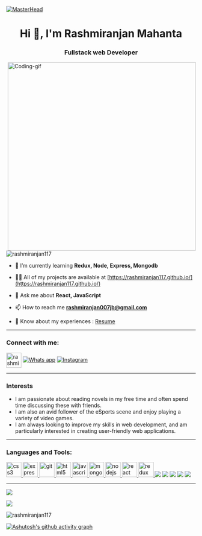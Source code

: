 [![MasterHead](https://i.pinimg.com/originals/2f/f4/28/2ff428006f3ade5f10beac69372062ab.gif)](https://github.com/Rashmiranjan117/Rashmiranjan117.github.io)

<h1 align="center">Hi 👋, I'm Rashmiranjan Mahanta</h1>
<h3 align="center">Fullstack web Developer</h3>
<img align="right" alt="Coding-gif" width="500" src="https://camo.githubusercontent.com/cae12fddd9d6982901d82580bdf321d81fb299141098ca1c2d4891870827bf17/68747470733a2f2f6d69726f2e6d656469756d2e636f6d2f6d61782f313336302f302a37513379765349765f7430696f4a2d5a2e676966"  />

<p align="left"> <img src="https://komarev.com/ghpvc/?username=rashmiranjan117&label=Profile%20views&color=0e75b6&style=flat" alt="rashmiranjan117" /> </p>

- 🌱 I’m currently learning **Redux, Node, Express, Mongodb**

- 👨‍💻 All of my projects are available at [https://rashmiranjan117.github.io/](https://rashmiranjan117.github.io/)

- 💬 Ask me about **React, JavaScript**

- 📫 How to reach me **rashmiranjan007jb@gmail.com**

- 📄 Know about my experiences : <a href="https://drive.google.com/file/d/1T6rrjn1ZjfbWQzQYBfY5ryO_9nuQlEP2/view?usp=sharing">Resume</a>

<hr marginTop="5px"/>

<h3 align="left">Connect with me:</h3>
<p align="left">
<a href="https://www.linkedin.com/in/rashmiranjan-mahanta-281634202/" target="_blank"><img align="center" src="https://img.icons8.com/fluency/48/null/linkedin-2.png" alt="rashmiranjan mahanta" height="40" width="40" /></a>
  <a href="https://wa.me/+917978184908"><img src="https://img.icons8.com/color/48/null/whatsapp--v1.png" alt="Whats app"/></a>
  <a href="https://www.instagram.com/rashmiranjan117/"><img src="https://img.icons8.com/fluency/48/null/instagram-new.png" alt="Instagram"/></a>
</p>
<hr/>

<h3>Interests</h3>
<ul>
  <li>I am passionate about reading novels in my free time and often spend time discussing these with friends.</li>
  <li>I am also an avid follower of the eSports scene and enjoy playing a variety of video games.</li>
  <li>I am always looking to improve my skills in web development, and am particularly interested in creating user-friendly web applications.
  </li></ul>
<p></p>
<hr/>
<p></p>
<h3 align="left">Languages and Tools:</h3>
<p align="left"> <a href="https://www.w3schools.com/css/" target="_blank" rel="noreferrer"> <img src="https://img.icons8.com/color/48/null/css3.png" alt="css3" width="40" height="40"/> </a> <a href="https://expressjs.com" target="_blank" rel="noreferrer"> <img src="https://img.icons8.com/fluency/48/null/express-js.png" alt="express" width="40" height="40"/> </a> <a href="https://git-scm.com/" target="_blank" rel="noreferrer"> <img src="https://www.vectorlogo.zone/logos/git-scm/git-scm-icon.svg" alt="git" width="40" height="40"/> </a> <a href="https://www.w3.org/html/" target="_blank" rel="noreferrer"> <img src="https://img.icons8.com/color/48/null/html-5--v1.png" alt="html5" width="40" height="40"/> </a> <a href="https://developer.mozilla.org/en-US/docs/Web/JavaScript" target="_blank" rel="noreferrer"> <img src="https://img.icons8.com/fluency/48/null/javascript.png" alt="javascript" width="40" height="40"/> </a> <a href="https://www.mongodb.com/" target="_blank" rel="noreferrer"> <img src="https://img.icons8.com/external-tal-revivo-shadow-tal-revivo/48/null/external-mongodb-a-cross-platform-document-oriented-database-program-logo-shadow-tal-revivo.png" alt="mongodb" width="40" height="40"/> </a> <a href="https://nodejs.org" target="_blank" rel="noreferrer"> <img src="https://img.icons8.com/color/48/null/nodejs.png" alt="nodejs" width="40" height="40"/> </a> <a href="https://reactjs.org/" target="_blank" rel="noreferrer"> <img src="https://img.icons8.com/color/48/null/react-native.png" alt="react" width="40" height="40"/> </a> <a href="https://redux.js.org" target="_blank" rel="noreferrer"> <img src="https://img.icons8.com/color/48/null/redux.png" alt="redux" width="40" height="40"/> </a> <a><img src="https://img.icons8.com/color/48/null/heroku.png"/></a> <a><img src="https://img.icons8.com/color/48/null/chakra-ui.png"/></a> <a><img src="https://img.icons8.com/color/48/null/npm.png"/></a> <a> <img src="https://img.icons8.com/ios/50/null/json.png"/></a> <a><img src="https://img.icons8.com/fluency/48/null/java-coffee-cup-logo.png"/></a> </p>
<hr/>
<p>
  <a>
<!--     https://github-readme-stats.vercel.app/api/top-langs/?username=Rashmiranjan117&layout=compact&theme=chartreuse-dark&langs_count=8 -->
  <img src="https://github-readme-stats.vercel.app/api/top-langs?username=Rashmiranjan117"/></a>
</p>
<!-- -->
<p>
  <a> <img src="https://github-readme-stats.vercel.app/api?username=Rashmiranjan117&show_icons=true" /></a>
</p>

<p><img align="center" src="https://github-readme-streak-stats.herokuapp.com/?user=rashmiranjan117&" alt="rashmiranjan117" /></p>


[![Ashutosh's github activity graph](https://github-readme-activity-graph.cyclic.app/graph?username=Rashmiranjan117&bg_color=ffcfe9&color=9e4c98&line=9e4c98&point=403d3d&area=true&hide_border=true)](https://github.com/ashutosh00710/github-readme-activity-graph)

